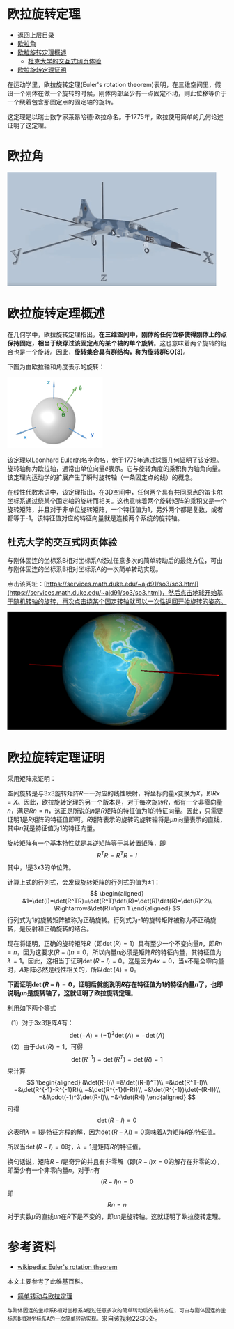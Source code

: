 # 欧拉旋转定理

* [返回上层目录](../navigation.md)
* [欧拉角](#欧拉角)
* [欧拉旋转定理概述](#欧拉旋转定理概述)
  * [杜克大学的交互式网页体验](#杜克大学的交互式网页体验)
* [欧拉旋转定理证明](#欧拉旋转定理证明)

在运动学里，欧拉旋转定理(Euler's rotation theorem)表明，在三维空间里，假设一个刚体在做一个旋转的时候，刚体内部至少有一点固定不动，则此位移等价于一个绕着包含那固定点的固定轴的旋转。

这定理是以瑞士数学家莱昂哈德·欧拉命名。于1775年，欧拉使用简单的几何论述证明了这定理。

# 欧拉角

![euler-angle](pic/euler-angle.gif)

# 欧拉旋转定理概述

在几何学中，欧拉旋转定理指出，**在三维空间中，刚体的任何位移使得刚体上的点保持固定，相当于绕穿过该固定点的某个轴的单个旋转**。这也意味着两个旋转的组合也是一个旋转。因此，**旋转集合具有群结构，称为旋转群SO(3)**。

下图为由欧拉轴和角度表示的旋转：

![euler-axis-angle](pic/euler-axis-angle.png)

该定理以Leonhard Euler的名字命名，他于1775年通过球面几何证明了该定理。旋转轴称为欧拉轴，通常由单位向量$\hat{e}$表示。它与旋转角度的乘积称为轴角向量。该定理向运动学的扩展产生了瞬时旋转轴（一条固定点的线）的概念。

在线性代数术语中，该定理指出，在3D空间中，任何两个具有共同原点的笛卡尔坐标系通过绕某个固定轴的旋转而相关。这也意味着两个旋转矩阵的乘积又是一个旋转矩阵，并且对于非单位旋转矩阵，一个特征值为1，另外两个都是复数，或者都等于-1。该特征值对应的特征向量就是连接两个系统的旋转轴。

## 杜克大学的交互式网页体验

与刚体固连的坐标系B相对坐标系A经过任意多次的简单转动后的最终方位，可由与刚体固连的坐标系B相对坐标系A的一次简单转动实现。

点击该网址：[https://services.math.duke.edu/~ajd91/so3/so3.html](https://services.math.duke.edu/~ajd91/so3/so3.html)，然后点击地球开始基于随机转轴的旋转，再次点击绕某个固定转轴就可以一次性返回开始旋转的姿态。

![duke-edu-so3](pic/duke-edu-so3.png)

# 欧拉旋转定理证明

采用矩阵来证明：

空间旋转是与3x3旋转矩阵$R$一一对应的线性映射，将坐标向量$x$变换为$X$，即$Rx=X$。因此，欧拉旋转定理的另一个版本是，对于每次旋转$R$，都有一个非零向量$n$，满足$Rn=n$，这正是所说的$n$是$R$矩阵的特征值为1的特征向量。因此，只需要证明1是$R$矩阵的特征值即可。$R$矩阵表示的旋转的旋转轴将是$\mu n$向量表示的直线，其中$n$就是特征值为1的特征向量。

旋转矩阵有一个基本特性就是其逆矩阵等于其转置矩阵，即
$$
R^TR=R^TR=I
$$
其中，$I$是3x3的单位阵。

计算上式的行列式，会发现旋转矩阵的行列式的值为$\pm 1$：
$$
\begin{aligned}
&1=\det(I)=\det(R^TR)=\det(R^T)\det(R)=\det(R)\det(R)=\det(R)^2\\
\Rightarrow&\det(R)=\pm 1
\end{aligned}
$$
行列式为1的旋转矩阵被称为正确旋转。行列式为-1的旋转矩阵被称为不正确旋转，是反射和正确旋转的结合。

现在将证明，正确的旋转矩阵$R$（即$\det(R)=1$）具有至少一个不变向量$n$，即$Rn=n$，因为这要求$(R-I)n=0$，所以向量$n$必须是矩阵$R$的特征向量，其特征值为$\lambda=1$。因此，这相当于证明$\det(R-I)=0$。这是因为$Ax=0$，当$x$不是全零向量时，$A$矩阵必然是线性相关的，所以$\det(A)=0$。

**下面证明$\det(R-I)=0$，证明后就能说明$R$存在特征值为1的特征向量$n$了，也即说明$\mu n$是旋转轴了，这就证明了欧拉旋转定理**。

利用如下两个等式

（1）对于3x3矩阵$A$有：
$$
\det(-A)=(-1)^3\det(A)=-\det(A)
$$
（2）由于$\det(R)=1$，可得
$$
\det(R^{-1})=\det(R^T)=\det(R)=1
$$
来计算
$$
\begin{aligned}
&\det(R-I)\\
=&\det((R-I)^T)\\
=&\det(R^T-I)\\
=&\det(R^{-1}-R^{-1}R)\\
=&\det(R^{-1}(I-R))\\
=&\det(R^{-1})\det(-(R-I))\\
=&1\cdot(-1)^3\det(R-I)\\
=&-\det(R-I)
\end{aligned}
$$
可得
$$
\det(R-I)=0
$$
这表明$\lambda=1$是特征方程的解，因为$\det(R-\lambda I)=0$意味着$\lambda$为矩阵$R$的特征值。

所以当$\det(R-I)=0$时，$\lambda=1$是矩阵$R$的特征值。

换句话说，矩阵$R-I$是奇异的并且有非零解（即$(R-I)x=0$的解存在非零的$x$），即至少有一个非零向量$n$，对于$n$有
$$
(R-I)n=0
$$
即
$$
Rn=n
$$
对于实数$\mu$的直线$\mu n$在$R$下是不变的，即$\mu n$是旋转轴。这就证明了欧拉旋转定理。

# 参考资料

* [wikipedia: Euler's rotation theorem](https://en.wikipedia.org/wiki/Euler%27s_rotation_theorem)

本文主要参考了此维基百科。

* [简单转动与欧拉定理](https://www.bilibili.com/video/BV1Uh4y1E7rP/?vd_source=147fb813418c7610c21b6a5618c85cb7)

`与刚体固连的坐标系B相对坐标系A经过任意多次的简单转动后的最终方位，可由与刚体固连的坐标系B相对坐标系A的一次简单转动实现。`来自该视频22:30处。



